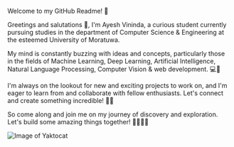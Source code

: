 Welcome to my GitHub Readme! 🚀

Greetings and salutations 👋, I'm Ayesh Vininda, a curious student currently pursuing studies in the department of Computer Science & Engineering at the esteemed University of Moratuwa.

My mind is constantly buzzing with ideas and concepts, particularly those in the fields of Machine Learning, Deep Learning, Artificial Intelligence, Natural Language Processing, Computer Vision & web development. 💻🌟

I'm always on the lookout for new and exciting projects to work on, and I'm eager to learn from and collaborate with fellow enthusiasts. Let's connect and create something incredible! 🤝🌟

So come along and join me on my journey of discovery and exploration. Let's build some amazing things together! 🌱👨‍💻💫



![Image of Yaktocat](https://source.unsplash.com/ioyEITUD2G8/1920x1280.png)


